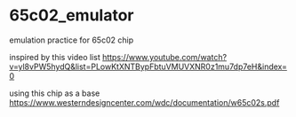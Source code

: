 # 65c02_emulator
emulation practice for 65c02 chip

inspired by this video list
https://www.youtube.com/watch?v=yl8vPW5hydQ&list=PLowKtXNTBypFbtuVMUVXNR0z1mu7dp7eH&index=0

using this chip as a base
https://www.westerndesigncenter.com/wdc/documentation/w65c02s.pdf
